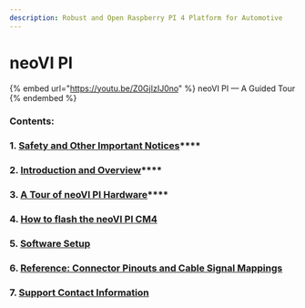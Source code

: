 ```yaml
---
description: Robust and Open Raspberry PI 4 Platform for Automotive
---
```


# neoVI PI

{% embed url="https://youtu.be/Z0GjIzIJ0no" %}
neoVI PI — A Guided Tour
{% endembed %}

### Contents:

### **1.** [**Safety and Other Important Notices**](safety-and-other-important-notices.md)****

### **2.** [**Introduction and Overview**](introduction-and-overview.md)****

### **3.** [**A Tour of neoVI PI Hardware**](a-tour-of-neovi-pi-hardware.md)****

### 4. [How to flash the neoVI PI CM4](how-to-flash-the-neovi-pi-cm4.md)

### **5.** [Software Setup](software-setup/)

### **6.** [Reference: Connector Pinouts and Cable Signal Mappings](reference-connector-pinouts-and-cable-signal-mappings.md)

### 7. [Support Contact Information](support-contact-information.md)

